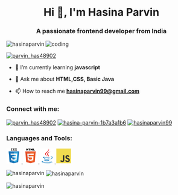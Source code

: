 <h1 align="center">Hi 👋, I'm Hasina Parvin</h1>
<h3 align="center">A passionate frontend developer from India</h3>
<img align="right" alt="coding" width="400" src="https://media.tenor.com/S59bPkT0pqcAAAAC/programming.gif">
<p align="left"> <img src="https://komarev.com/ghpvc/?username=hasinaparvin&label=Profile%20views&color=0e75b6&style=flat" alt="hasinaparvin" /> </p>

<p align="left"> <a href="https://twitter.com/parvin_has48902" target="blank"><img src="https://img.shields.io/twitter/follow/parvin_has48902?logo=twitter&style=for-the-badge" alt="parvin_has48902" /></a> </p>

- 🌱 I’m currently learning **javascript**

- 💬 Ask me about **HTML,CSS, Basic Java**

- 📫 How to reach me **hasinaparvin99@gmail.com**

<h3 align="left">Connect with me:</h3>
<p align="left">
<a href="https://twitter.com/parvin_has48902" target="blank"><img align="center" src="https://raw.githubusercontent.com/rahuldkjain/github-profile-readme-generator/master/src/images/icons/Social/twitter.svg" alt="parvin_has48902" height="30" width="40" /></a>
<a href="https://linkedin.com/in/hasina-parvin-1b7a3a1b6" target="blank"><img align="center" src="https://raw.githubusercontent.com/rahuldkjain/github-profile-readme-generator/master/src/images/icons/Social/linked-in-alt.svg" alt="hasina-parvin-1b7a3a1b6" height="30" width="40" /></a>
<a href="https://instagram.com/hasinaparvin99" target="blank"><img align="center" src="https://raw.githubusercontent.com/rahuldkjain/github-profile-readme-generator/master/src/images/icons/Social/instagram.svg" alt="hasinaparvin99" height="30" width="40" /></a>
</p>

<h3 align="left">Languages and Tools:</h3>
<p align="left"> <a href="https://www.w3schools.com/css/" target="_blank" rel="noreferrer"> <img src="https://raw.githubusercontent.com/devicons/devicon/master/icons/css3/css3-original-wordmark.svg" alt="css3" width="40" height="40"/> </a> <a href="https://www.w3.org/html/" target="_blank" rel="noreferrer"> <img src="https://raw.githubusercontent.com/devicons/devicon/master/icons/html5/html5-original-wordmark.svg" alt="html5" width="40" height="40"/> </a> <a href="https://www.java.com" target="_blank" rel="noreferrer"> <img src="https://raw.githubusercontent.com/devicons/devicon/master/icons/java/java-original.svg" alt="java" width="40" height="40"/> </a> <a href="https://developer.mozilla.org/en-US/docs/Web/JavaScript" target="_blank" rel="noreferrer"> <img src="https://raw.githubusercontent.com/devicons/devicon/master/icons/javascript/javascript-original.svg" alt="javascript" width="40" height="40"/> </a> </p>

<p><img align="left" src="https://github-readme-stats.vercel.app/api/top-langs?username=hasinaparvin&show_icons=true&locale=en&layout=compact" alt="hasinaparvin" /></p>

<p>&nbsp;<img align="center" src="https://github-readme-stats.vercel.app/api?username=hasinaparvin&show_icons=true&locale=en" alt="hasinaparvin" /></p>

<p><img align="center" src="https://github-readme-streak-stats.herokuapp.com/?user=hasinaparvin&" alt="hasinaparvin" /></p>
